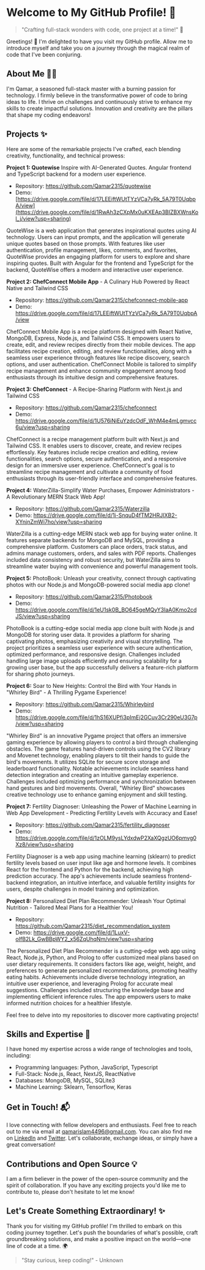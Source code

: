 # Welcome to My GitHub Profile! 🌟

> "Crafting full-stack wonders with code, one project at a time!" 🚀

Greetings! 👋 I'm delighted to have you visit my GitHub profile. Allow me to introduce myself and take you on a journey through the magical realm of code that I've been conjuring.

## About Me 🧙‍♂️

I'm Qamar, a seasoned full-stack master with a burning passion for technology. I firmly believe in the transformative power of code to bring ideas to life. I thrive on challenges and continuously strive to enhance my skills to create impactful solutions. Innovation and creativity are the pillars that shape my coding endeavors!

## Projects ✨

Here are some of the remarkable projects I've crafted, each blending creativity, functionality, and technical prowess:

**Project 1: Quotewise** Inspire with AI-Generated Quotes. Angular frontend and TypeScript backend for a modern user experience.

   - Repository: https://github.com/Qamar2315/quotewise
   - Demo: [https://drive.google.com/file/d/17LEEiftWUtTYzVCa7yRk_5A79T0UqbpA/view](https://drive.google.com/file/d/1RwAh3zCXpMx0uKXEAp3BIZBXWnsKol_j/view?usp=sharing)
     
QuoteWise is a web application that generates inspirational quotes using AI technology. Users can input prompts, and the application will generate unique quotes based on those prompts. With features like user authentication, profile management, likes, comments, and favorites, QuoteWise provides an engaging platform for users to explore and share inspiring quotes. Built with Angular for the frontend and TypeScript for the backend, QuoteWise offers a modern and interactive user experience.

**Project 2: ChefConnect Mobile App** - A Culinary Hub Powered by React Native and Tailwind CSS

   - Repository: https://github.com/Qamar2315/chefconnect-mobile-app
   - Demo: https://drive.google.com/file/d/17LEEiftWUtTYzVCa7yRk_5A79T0UqbpA/view
     
ChefConnect Mobile App is a recipe platform designed with React Native, MongoDB, Express, Node.js, and Tailwind CSS. It empowers users to create, edit, and review recipes directly from their mobile devices. The app facilitates recipe creation, editing, and review functionalities, along with a seamless user experience through features like recipe discovery, search options, and user authentication. ChefConnect Mobile is tailored to simplify recipe management and enhance community engagement among food enthusiasts through its intuitive design and comprehensive features.

**Project 3: ChefConnect** - A Recipe-Sharing Platform with Next.js and Tailwind CSS

   - Repository: https://github.com/Qamar2315/chefconnect
   - Demo: https://drive.google.com/file/d/1U576iNiEuYzdcOdF_WhM4e4mLgmvcc6u/view?usp=sharing
     
ChefConnect is a recipe management platform built with Next.js and Tailwind CSS. It enables users to discover, create, and review recipes effortlessly. Key features include recipe creation and editing, review functionalities, search options, secure authentication, and a responsive design for an immersive user experience. ChefConnect's goal is to streamline recipe management and cultivate a community of food enthusiasts through its user-friendly interface and comprehensive features.

**Project 4:** WaterZilla-Simplify Water Purchases, Empower Administrators - A Revolutionary MERN Stack Web App!
   - Repository: https://github.com/Qamar2315/Waterzilla
   - Demo: https://drive.google.com/file/d/1i-SnquD4fTM2HRJIXB2-XYnjnZmWi7ho/view?usp=sharing
     
WaterZilla is a cutting-edge MERN stack web app for buying water online. It features separate backends for MongoDB and MySQL, providing a comprehensive platform. Customers can place orders, track status, and admins manage customers, orders, and sales with PDF reports. Challenges included data consistency and robust security, but WaterZilla aims to streamline water buying with convenience and powerful management tools.

**Project 5:** PhotoBook: Unleash your creativity, connect through captivating photos with our Node.js and MongoDB-powered social media app clone!
   - Repository: https://github.com/Qamar2315/Photobook
   - Demo: https://drive.google.com/file/d/1eU1sk0B_BO645geMQyY3IaA0Kmo2cdJS/view?usp=sharing
   
   PhotoBook is a cutting-edge social media app clone built with Node.js and MongoDB for storing user data. It provides a platform for sharing captivating photos, emphasizing creativity and visual storytelling. The project prioritizes a seamless user experience with secure authentication, optimized performance, and responsive design. Challenges included handling large image uploads efficiently and ensuring scalability for a growing user base, but the app successfully delivers a feature-rich platform for sharing photo journeys.

**Project 6:** Soar to New Heights: Control the Bird with Your Hands in "Whirley Bird" - A Thrilling Pygame Experience!
   - Repository: https://github.com/Qamar2315/Whirleybird
   - Demo: https://drive.google.com/file/d/1hS16XUPfi3pImEj2GCuv3Cr290eU3G7p/view?usp=sharing

   "Whirley Bird" is an innovative Pygame project that offers an immersive gaming experience by allowing players to control a bird through challenging obstacles. The game features hand-driven controls using the CV2 library and Movenet technology, enabling players to tilt their hands to guide the bird's movements. It utilizes SQLite for secure score storage and leaderboard functionality. Notable achievements include seamless hand detection integration and creating an intuitive gameplay experience. Challenges included optimizing performance and synchronization between hand gestures and bird movements. Overall, "Whirley Bird" showcases creative technology use to enhance gaming enjoyment and skill testing.

**Project 7:** Fertility Diagnoser: Unleashing the Power of Machine Learning in Web App Development - Predicting Fertility Levels with Accuracy and Ease!
   - Repository: https://github.com/Qamar2315/fertility_diagnoser
   - Demo: https://drive.google.com/file/d/1zOLM9ysLYdxdwP2XaXQgzUO6pmvg0Xz8/view?usp=sharing

   Fertility Diagnoser is a web app using machine learning (sklearn) to predict fertility levels based on user input like age and hormone levels. It combines React for the frontend and Python for the backend, achieving high prediction accuracy. The app's achievements include seamless frontend-backend integration, an intuitive interface, and valuable fertility insights for users, despite challenges in model training and optimization.

**Project 8:** Personalized Diet Plan Recommender: Unleash Your Optimal Nutrition - Tailored Meal Plans for a Healthier You!
   - Repository: https://github.com/Qamar2315/diet_recommendation_system
   - Demo: https://drive.google.com/file/d/1LuxV-oIfB2Lk_GwBBpWY2_x56ZqUhqNm/view?usp=sharing


   The Personalized Diet Plan Recommender is a cutting-edge web app using React, Node.js, Python, and Prolog to offer customized meal plans based on user dietary requirements. It considers factors like age, weight, height, and preferences to generate personalized recommendations, promoting healthy eating habits. Achievements include diverse technology integration, an intuitive user experience, and leveraging Prolog for accurate meal suggestions. Challenges included structuring the knowledge base and implementing efficient inference rules. The app empowers users to make informed nutrition choices for a healthier lifestyle.

Feel free to delve into my repositories to discover more captivating projects!

## Skills and Expertise 🚀

I have honed my expertise across a wide range of technologies and tools, including:

- Programming languages: Python, JavaScript, Typescript
- Full-Stack: Node.js, React, NextJS, ReactNative
- Databases: MongoDB, MySQL, SQLite3
- Machine Learning: Sklearn, Tensorflow, Keras

## Get in Touch! 📬

I love connecting with fellow developers and enthusiasts. Feel free to reach out to me via email at qamarislam4496@gmail.com. You can also find me on [LinkedIn](https://www.linkedin.com/in/qamar-ul-islam-193378202) and [Twitter](https://twitter.com/QamarUl64262925). Let's collaborate, exchange ideas, or simply have a great conversation!

## Contributions and Open Source 💡

I am a firm believer in the power of the open-source community and the spirit of collaboration. If you have any exciting projects you'd like me to contribute to, please don't hesitate to let me know!

## Let's Create Something Extraordinary! ✨

Thank you for visiting my GitHub profile! I'm thrilled to embark on this coding journey together. Let's push the boundaries of what's possible, craft groundbreaking solutions, and make a positive impact on the world—one line of code at a time. 🌍

> "Stay curious, keep coding!" - Unknown
